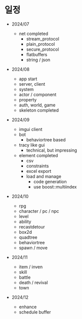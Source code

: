 # 일정 

- 2024/07 
  - net completed
    - stream_protocol
    - plain_protocol 
    - secure_protocol 
    - flatbuffers
    - string / json

- 2024/08
  - app start 
  - server, client
  - system 
  - actor / component 
  - property
  - auth, world, game 
  - skeleton completed

- 2024/09
  - imgui client
  - bot 
    - behaviortree based 
  - tracy like gui
    - technical, but impressing
  - element completed
    - csv
    - constraints 
    - excel export 
    - load and manage
      - code generation
      - use boost::multiindex

- 2024/10
  - rpg
  - character / pc / npc 
  - level
  - ability 
  - recastdetour 
  - box2d 
  - quadtree
  - behaviortree  
  - spawn / move

- 2024/11
  - item / inven
  - skill 
  - battle 
  - death / revival
  - town

- 2024/12 
  - enhance 
  - schedule buffer

